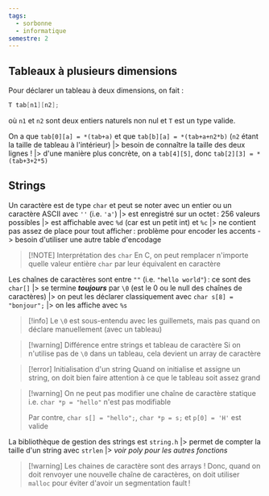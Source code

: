 ```yaml
---
tags:
  - sorbonne
  - informatique
semestre: 2
---
```

## Tableaux à plusieurs dimensions
Pour déclarer un tableau à deux dimensions, on fait :
```c title=double_dimension_array.c
T tab[n1][n2];
```
où `n1` et `n2` sont deux entiers naturels non nul et `T` est un type valide.

On a que `tab[0][a] = *(tab+a)` et que `tab[b][a] = *(tab+a+n2*b)` (`n2` étant la taille de tableau à l'intérieur)
|> besoin de connaître la taille des deux lignes !
|> d'une manière plus concrète, on a `tab[4][5]`, donc `tab[2][3] = *(tab+3+2*5)`
## Strings
Un caractère est de type `char` et peut se noter avec un entier ou un caractère ASCII avec `''` (i.e. `'a'`)
|> est enregistré sur un octet : 256 valeurs possibles
|> est affichable avec `%d` (car est un petit int) et `%c`
|> ne contient pas assez de place pour tout afficher : problème pour encoder les accents -> besoin d'utiliser une autre table d'encodage

> [!NOTE] Interprétation des `char`
> En C, on peut remplacer n'importe quelle valeur entière `char` par leur équivalent en caractère

Les chaînes de caractères sont entre `""` (i.e. `"hello world"`) : ce sont des `char[]`
|> se termine ***toujours*** par `\0` (est le 0 ou le null des chaînes de caractères)
|> on peut les déclarer classiquement avec `char s[8] = "bonjour";`
|> on les affiche avec `%s`

> [!info] Le `\0` est sous-entendu avec les guillemets, mais pas quand on déclare manuellement (avec un tableau)

> [!warning] Différence entre strings et tableau de caractère
> Si on n'utilise pas de `\0` dans un tableau, cela devient un array de caractère

> [!error] Initialisation d'un string
> Quand on initialise et assigne un string, on doit bien faire attention à ce que le tableau soit assez grand

> [!warning] On ne peut pas modifier une chaîne de caractère statique
> i.e. `char *p = "hello"` n'est pas modifiable
> 
> Par contre, `char s[] = "hello";`, `char *p = s;` et `p[0] = 'H'` est valide

La bibliothèque de gestion des strings est `string.h`
|> permet de compter la taille d'un string avec `strlen`
|> *voir poly pour les autres fonctions*

> [!warning] Les chaines de caractère sont des arrays !
> Donc, quand on doit renvoyer une nouvelle chaîne de caractères, on doit utiliser `malloc` pour éviter d'avoir un segmentation fault !
